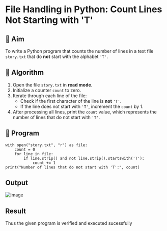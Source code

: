 # File Handling in Python: Count Lines Not Starting with 'T'

## 🎯 Aim
To write a Python program that counts the number of lines in a text file `story.txt` that do **not** start with the alphabet `'T'`.

## 🧠 Algorithm
1. Open the file `story.txt` in **read mode**.
2. Initialize a counter `count` to zero.
3. Iterate through each line of the file:
   - Check if the first character of the line is **not** `'T'`.
   - If the line does not start with `'T'`, increment the `count` by 1.
4. After processing all lines, print the `count` value, which represents the number of lines that do not start with `'T'`.

## 🧾 Program
```
with open("story.txt", "r") as file:
    count = 0 
    for line in file:
        if line.strip() and not line.strip().startswith('T'):
            count += 1
print("Number of lines that do not start with 'T':", count)
```
## Output
![image](https://github.com/user-attachments/assets/0bbce505-50f3-4240-96f9-cb2e708a798b)

## Result
Thus the given program is verified and executed sucessfully
